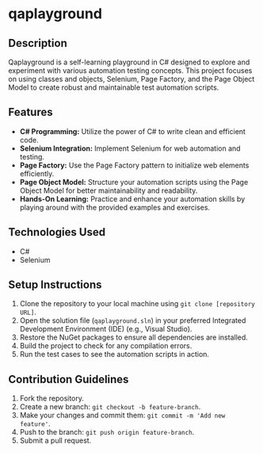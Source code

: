 # qaplayground

## Description
Qaplayground is a self-learning playground in C# designed to explore and experiment with various automation testing concepts. This project focuses on using classes and objects, Selenium, Page Factory, and the Page Object Model to create robust and maintainable test automation scripts.

## Features
- **C# Programming:** Utilize the power of C# to write clean and efficient code.
- **Selenium Integration:** Implement Selenium for web automation and testing.
- **Page Factory:** Use the Page Factory pattern to initialize web elements efficiently.
- **Page Object Model:** Structure your automation scripts using the Page Object Model for better maintainability and readability.
- **Hands-On Learning:** Practice and enhance your automation skills by playing around with the provided examples and exercises.

## Technologies Used
- C#
- Selenium

## Setup Instructions
1. Clone the repository to your local machine using `git clone [repository URL]`.
2. Open the solution file (`qaplayground.sln`) in your preferred Integrated Development Environment (IDE) (e.g., Visual Studio).
3. Restore the NuGet packages to ensure all dependencies are installed.
4. Build the project to check for any compilation errors.
5. Run the test cases to see the automation scripts in action.

## Contribution Guidelines
1. Fork the repository.
2. Create a new branch: `git checkout -b feature-branch`.
3. Make your changes and commit them: `git commit -m 'Add new feature'`.
4. Push to the branch: `git push origin feature-branch`.
5. Submit a pull request.
